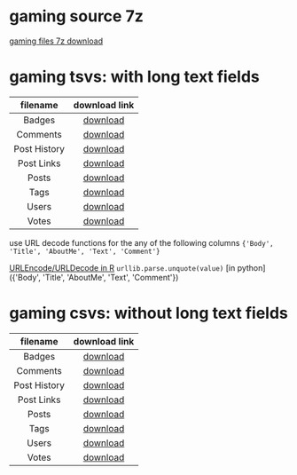 
# gaming source 7z

[gaming files 7z download](https://archive.org/download/stackexchange/gaming.stackexchange.com.7z)


# gaming tsvs: with long text fields 

|filename | download link |
|:---:|:---:|
| Badges | [download](https://godzillasinastorage.blob.core.windows.net/data/gaming/tsv/Badges_text.tsv) |
| Comments | [download](https://godzillasinastorage.blob.core.windows.net/data/gaming/tsv/Comments_text.tsv) |
| Post History | [download](https://godzillasinastorage.blob.core.windows.net/data/gaming/tsv/PostHistory_text.tsv) |
| Post Links | [download](https://godzillasinastorage.blob.core.windows.net/data/gaming/tsv/PostLinks_text.tsv) |
| Posts | [download](https://godzillasinastorage.blob.core.windows.net/data/gaming/tsv/Posts_text.tsv) |
| Tags | [download](https://godzillasinastorage.blob.core.windows.net/data/gaming/tsv/Tags_text.tsv) |
| Users | [download](https://godzillasinastorage.blob.core.windows.net/data/gaming/tsv/Users_text.tsv) |
| Votes | [download](https://godzillasinastorage.blob.core.windows.net/data/gaming/tsv/Votes_text.tsv) |    

use URL decode functions for the any of the following columns `{'Body', 'Title', 'AboutMe', 'Text', 'Comment'}`

[URLEncode/URLDecode in R](https://www.rdocumentation.org/packages/utils/versions/3.6.2/topics/URLencode)
`urllib.parse.unquote(value)` [in python]({'Body', 'Title', 'AboutMe', 'Text', 'Comment'})

# gaming csvs: without long text fields

|filename | download link |
|:---:|:---:|
| Badges | [download](https://godzillasinastorage.blob.core.windows.net/data/gaming/csv/Badges.csv) |
| Comments | [download](https://godzillasinastorage.blob.core.windows.net/data/gaming/csv/Comments.csv) |
| Post History | [download](https://godzillasinastorage.blob.core.windows.net/data/gaming/csv/PostHistory.csv) |
| Post Links | [download](https://godzillasinastorage.blob.core.windows.net/data/gaming/csv/PostLinks.csv) |
| Posts | [download](https://godzillasinastorage.blob.core.windows.net/data/gaming/csv/Posts.csv) |
| Tags | [download](https://godzillasinastorage.blob.core.windows.net/data/gaming/csv/Tags.csv) |
| Users | [download](https://godzillasinastorage.blob.core.windows.net/data/gaming/csv/Users.csv) |
| Votes | [download](https://godzillasinastorage.blob.core.windows.net/data/gaming/csv/Votes.csv) |    